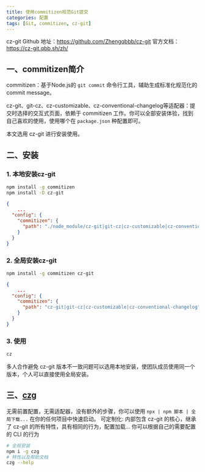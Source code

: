 ```yaml
---
title: 使用commitizen规范Git提交
categories: 配置
tags: [Git, commitizen, cz-git]
---
```


cz-git Github 地址：https://github.com/Zhengqbbb/cz-git
官方文档：https://cz-git.qbb.sh/zh/

<!-- more -->

## 一、commitizen简介

commitizen：基于Node.js的 `git commit` 命令行工具，辅助生成标准化规范化的 commit message。

cz-git、git-cz、cz-customizable、cz-conventional-changelog等适配器：提交时选择的交互式页面，依赖于 commitizen 工作。你可以全部安装体验，找到自己喜欢的使用，使用哪个在 `package.json` 种配置即可。

本文选用 cz-git 进行安装使用。

## 二、安装

### 1. 本地安装cz-git

```bash
npm install -g commitizen
npm install -D cz-git
```

```json package.json
{
    ...
  "config": {
    "commitizen": {
      "path": "./node_module/cz-git|git-cz|cz-customizable|cz-conventional-changelog"
    }
  }
}
```

### 2. 全局安装cz-git

```bash
npm install -g commitizen cz-git
```

```json package.json
{
    ...
  "config": {
    "commitizen": {
      "path": "cz-git|git-cz|cz-customizable|cz-conventional-changelog"
    }
  }
}
```

### 3. 使用

```bash
cz
```

多人合作避免 cz-git 版本不一致问题可以选用本地安装，使团队成员使用同一个版本，个人可以直接使用全局安装。


## 三、[czg](https://cz-git.qbb.sh/zh/cli/)

无需前置配置，无需适配器，没有额外的步骤，你可以使用 `npx | npm 脚本 | 全局下载...` 在你的任何项目中快速启动。
可定制化: 内部包含 cz-git 的核心，继承了 cz-git 的所有特性，具有相同的行为，配置加载... 你可以根据自己的需要配置的 CLI 的行为

```bash
# 全局安装
npm i -g czg
# 特性以及帮助文档
czg --help
```
